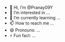- 👋 Hi, I’m @Pranay09Y
- 👀 I’m interested in ...
- 🌱 I’m currently learning ...
- 📫 How to reach me ...
- 😄 Pronouns: ...
- ⚡ Fun fact: ...

<!---
Pranay09Y/Pranay09Y is a ✨ special ✨ repository because its `README.md` (this file) appears on your GitHub profile.
You can click the Preview link to take a look at your changes.
--->
